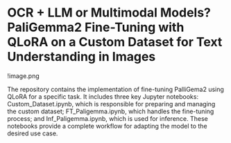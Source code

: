 # OCR + LLM or Multimodal Models? PaliGemma2 Fine-Tuning with QLoRA on a Custom Dataset for Text Understanding in Images

!image.png

The repository contains the implementation of fine-tuning PalliGema2 using QLoRA for a specific task. It includes three key Jupyter notebooks: Custom_Dataset.ipynb, which is responsible for preparing and managing the custom dataset; FT_Paligemma.ipynb, which handles the fine-tuning process; and Inf_Paligemma.ipynb, which is used for inference. These notebooks provide a complete workflow for adapting the model to the desired use case.
